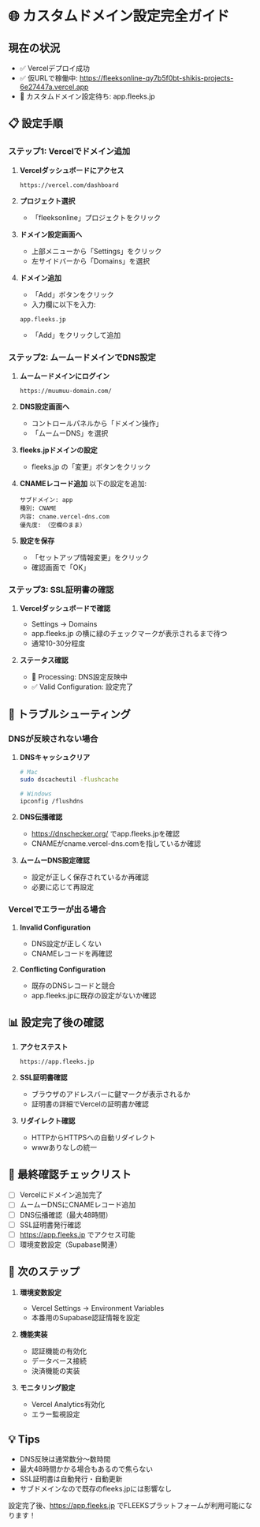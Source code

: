 # 🌐 カスタムドメイン設定完全ガイド

## 現在の状況
- ✅ Vercelデプロイ成功
- ✅ 仮URLで稼働中: https://fleeksonline-qy7b5f0bt-shikis-projects-6e27447a.vercel.app
- 🔄 カスタムドメイン設定待ち: app.fleeks.jp

## 📋 設定手順

### ステップ1: Vercelでドメイン追加

1. **Vercelダッシュボードにアクセス**
   ```
   https://vercel.com/dashboard
   ```

2. **プロジェクト選択**
   - 「fleeksonline」プロジェクトをクリック

3. **ドメイン設定画面へ**
   - 上部メニューから「Settings」をクリック
   - 左サイドバーから「Domains」を選択

4. **ドメイン追加**
   - 「Add」ボタンをクリック
   - 入力欄に以下を入力:
   ```
   app.fleeks.jp
   ```
   - 「Add」をクリックして追加

### ステップ2: ムームードメインでDNS設定

1. **ムームードメインにログイン**
   ```
   https://muumuu-domain.com/
   ```

2. **DNS設定画面へ**
   - コントロールパネルから「ドメイン操作」
   - 「ムームーDNS」を選択

3. **fleeks.jpドメインの設定**
   - fleeks.jp の「変更」ボタンをクリック

4. **CNAMEレコード追加**
   以下の設定を追加:
   ```
   サブドメイン: app
   種別: CNAME
   内容: cname.vercel-dns.com
   優先度: （空欄のまま）
   ```

5. **設定を保存**
   - 「セットアップ情報変更」をクリック
   - 確認画面で「OK」

### ステップ3: SSL証明書の確認

1. **Vercelダッシュボードで確認**
   - Settings → Domains
   - app.fleeks.jp の横に緑のチェックマークが表示されるまで待つ
   - 通常10-30分程度

2. **ステータス確認**
   - 🔄 Processing: DNS設定反映中
   - ✅ Valid Configuration: 設定完了

## 🚨 トラブルシューティング

### DNSが反映されない場合

1. **DNSキャッシュクリア**
   ```bash
   # Mac
   sudo dscacheutil -flushcache
   
   # Windows
   ipconfig /flushdns
   ```

2. **DNS伝播確認**
   - https://dnschecker.org/ でapp.fleeks.jpを確認
   - CNAMEがcname.vercel-dns.comを指しているか確認

3. **ムームーDNS設定確認**
   - 設定が正しく保存されているか再確認
   - 必要に応じて再設定

### Vercelでエラーが出る場合

1. **Invalid Configuration**
   - DNS設定が正しくない
   - CNAMEレコードを再確認

2. **Conflicting Configuration**
   - 既存のDNSレコードと競合
   - app.fleeks.jpに既存の設定がないか確認

## 📊 設定完了後の確認

1. **アクセステスト**
   ```
   https://app.fleeks.jp
   ```

2. **SSL証明書確認**
   - ブラウザのアドレスバーに鍵マークが表示されるか
   - 証明書の詳細でVercelの証明書か確認

3. **リダイレクト確認**
   - HTTPからHTTPSへの自動リダイレクト
   - wwwありなしの統一

## 🎯 最終確認チェックリスト

- [ ] Vercelにドメイン追加完了
- [ ] ムームーDNSにCNAMEレコード追加
- [ ] DNS伝播確認（最大48時間）
- [ ] SSL証明書発行確認
- [ ] https://app.fleeks.jp でアクセス可能
- [ ] 環境変数設定（Supabase関連）

## 📝 次のステップ

1. **環境変数設定**
   - Vercel Settings → Environment Variables
   - 本番用のSupabase認証情報を設定

2. **機能実装**
   - 認証機能の有効化
   - データベース接続
   - 決済機能の実装

3. **モニタリング設定**
   - Vercel Analytics有効化
   - エラー監視設定

## 💡 Tips

- DNS反映は通常数分〜数時間
- 最大48時間かかる場合もあるので焦らない
- SSL証明書は自動発行・自動更新
- サブドメインなので既存のfleeks.jpには影響なし

設定完了後、https://app.fleeks.jp でFLEEKSプラットフォームが利用可能になります！